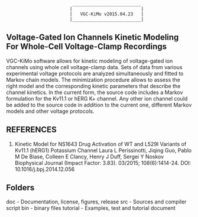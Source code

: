 
                             __________________________
                            |                          |
                            |   VGC-KiMo v2015.04.23   |
                            |__________________________|
  

  Voltage-Gated Ion Channels Kinetic Modeling For Whole-Cell Voltage-Clamp Recordings
  -----------------------------------------------------------------------------------

  VGC-KiMo software allows for kinetic modeling of voltage-gated ion channels using whole cell voltage-clamp data. Sets of data from various experimental voltage protocols are analyzed simultaneously and fitted to Markov chain models. The minimization procedure allows to assess the right model and the corresponding kinetic parameters that describe the channel kinetics. In the current form, the source code includes a Markov formulation for the Kv11.1 or hERG K+ channel. Any other ion channel could be added to the source code in addition to the current one, different Markov models and other voltage protocols.


REFERENCES
----------
  1) Kinetic Model for NS1643 Drug Activation of WT and L529I Variants of Kv11.1 (hERG1) Potassium Channel
     Laura L Perissinotti, Jiqing Guo, Pablo M De Biase, Colleen E Clancy, Henry J Duff, Sergei Y Noskov
     Biophysical Journal (Impact Factor: 3.83). 03/2015; 108(6):1414-24.
     DOI: 10.1016/j.bpj.2014.12.056

Folders
-------
doc      - Documentation, license, figures, release
src      - Sources and compiler script
bin      - binary files
tutorial - Examples, test and tutorial document
